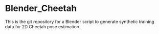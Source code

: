 # Blender_Cheetah
This is the git repository for a Blender script to generate synthetic training data for 2D Cheetah pose estimation.
